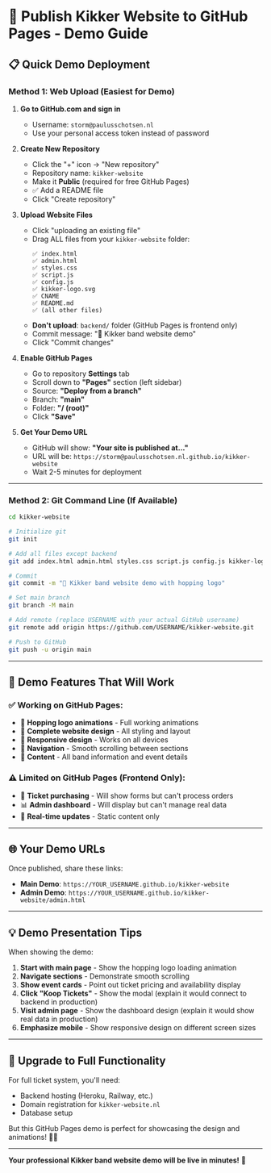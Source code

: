 # 🚀 Publish Kikker Website to GitHub Pages - Demo Guide

## 📋 Quick Demo Deployment

### **Method 1: Web Upload (Easiest for Demo)**

1. **Go to GitHub.com and sign in**
   - Username: `storm@paulusschotsen.nl`
   - Use your personal access token instead of password

2. **Create New Repository**
   - Click the "+" icon → "New repository"
   - Repository name: `kikker-website`
   - Make it **Public** (required for free GitHub Pages)
   - ✅ Add a README file
   - Click "Create repository"

3. **Upload Website Files**
   - Click "uploading an existing file"
   - Drag ALL files from your `kikker-website` folder:
     ```
     ✅ index.html
     ✅ admin.html  
     ✅ styles.css
     ✅ script.js
     ✅ config.js
     ✅ kikker-logo.svg
     ✅ CNAME
     ✅ README.md
     ✅ (all other files)
     ```
   - **Don't upload**: `backend/` folder (GitHub Pages is frontend only)
   - Commit message: "🐸 Kikker band website demo"
   - Click "Commit changes"

4. **Enable GitHub Pages**
   - Go to repository **Settings** tab
   - Scroll down to **"Pages"** section (left sidebar)
   - Source: **"Deploy from a branch"**
   - Branch: **"main"**
   - Folder: **"/ (root)"**
   - Click **"Save"**

5. **Get Your Demo URL**
   - GitHub will show: **"Your site is published at..."**
   - URL will be: `https://storm@paulusschotsen.nl.github.io/kikker-website`
   - Wait 2-5 minutes for deployment

---

### **Method 2: Git Command Line (If Available)**

```bash
cd kikker-website

# Initialize git
git init

# Add all files except backend
git add index.html admin.html styles.css script.js config.js kikker-logo.svg CNAME README.md vercel.json netlify.toml *.md

# Commit
git commit -m "🐸 Kikker band website demo with hopping logo"

# Set main branch
git branch -M main

# Add remote (replace USERNAME with your actual GitHub username)
git remote add origin https://github.com/USERNAME/kikker-website.git

# Push to GitHub
git push -u origin main
```

---

## 🎯 Demo Features That Will Work

### ✅ **Working on GitHub Pages**:
- 🐸 **Hopping logo animations** - Full working animations
- 🎨 **Complete website design** - All styling and layout
- 📱 **Responsive design** - Works on all devices  
- 🧭 **Navigation** - Smooth scrolling between sections
- 📖 **Content** - All band information and event details

### ⚠️ **Limited on GitHub Pages** (Frontend Only):
- 🎫 **Ticket purchasing** - Will show forms but can't process orders
- 📊 **Admin dashboard** - Will display but can't manage real data
- 🔄 **Real-time updates** - Static content only

---

## 🌐 Your Demo URLs

Once published, share these links:

- **Main Demo**: `https://YOUR_USERNAME.github.io/kikker-website`
- **Admin Demo**: `https://YOUR_USERNAME.github.io/kikker-website/admin.html`

---

## 💡 Demo Presentation Tips

When showing the demo:

1. **Start with main page** - Show the hopping logo loading animation
2. **Navigate sections** - Demonstrate smooth scrolling
3. **Show event cards** - Point out ticket pricing and availability display
4. **Click "Koop Tickets"** - Show the modal (explain it would connect to backend in production)
5. **Visit admin page** - Show the dashboard design (explain it would show real data in production)
6. **Emphasize mobile** - Show responsive design on different screen sizes

---

## 🔗 Upgrade to Full Functionality

For full ticket system, you'll need:
- Backend hosting (Heroku, Railway, etc.)
- Domain registration for `kikker-website.nl`
- Database setup

But this GitHub Pages demo is perfect for showcasing the design and animations! 🐸✨

---

**Your professional Kikker band website demo will be live in minutes!** 🎵